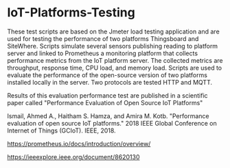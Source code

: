 # IoT-Platforms-Testing


These test scripts are based on the Jmeter load testing application and are used for testing the performance of two platforms Thingsboard and SiteWhere. Scripts simulate several sensors publishing reading to platform server and linked to Prometheus a monitoring platform that collects performance metrics from the IoT platform server. The collected metrics are throughput, response time, CPU load, and memory load. Scripts are used to evaluate the performance of the open-source version of two platforms installed locally in the server. Two protocols are tested HTTP and MQTT.

Results of this evaluation performance test are published in a scientific paper called "Performance Evaluation of Open Source IoT Platforms"

Ismail, Ahmed A., Haitham S. Hamza, and Amira M. Kotb. "Performance evaluation of open source IoT platforms." 2018 IEEE Global Conference on Internet of Things (GCIoT). IEEE, 2018.

https://prometheus.io/docs/introduction/overview/

https://ieeexplore.ieee.org/document/8620130
